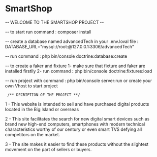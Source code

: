 # SmartShop


-- WELCOME TO THE SMARTSHOP PROJECT --

-- to start run command : 
    composer install

-- create a database named advancedTech in your .env.loval file :
    DATABASE_URL="mysql://root:@127.0.0.1:3306/advancedTech"

-- run command : 
    php bin/console doctrine:database:create

-- to create a faker and fixture
         1- make sure that fixture and faker are installed firstlly
         2- run command :
        php bin/console doctrine:fixtures:load

-- run project with command :
     php bin/console server:run 
     or create your own Vhost to start project




     /** DECRIPTION OF THE PROJECT **/

1 - This website is intended to sell and have purchased digital products located in the Big Island or overseas

2 - This site facilitates the search for new digital smart devices such as brand new high-end computers, smartphones with modern technical characteristics worthy of our century or even smart TVS defying all competitors on the market.

3 - The site makes it easier to find these products without the slightest movement on the part of sellers or buyers.